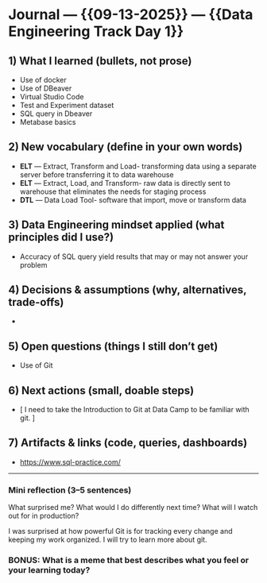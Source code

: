 # Journal — {{09-13-2025}} — {{Data Engineering Track Day 1}}

## 1) What I learned (bullets, not prose)
- Use of docker
- Use of DBeaver
- Virtual Studio Code 
- Test and Experiment dataset
- SQL query in Dbeaver
- Metabase basics

## 2) New vocabulary (define in your own words)
- **ELT** — Extract, Transform and Load- transforming data using a separate server before transferring it to data warehouse
-  **ELT** — Extract, Load, and Transform- raw data is directly sent to warehouse that eliminates the needs for staging process
-  **DTL** — Data Load Tool- software that import, move or transform data

## 3) Data Engineering mindset applied (what principles did I use?)
- Accuracy of SQL query yield results that may or may not answer your problem

## 4) Decisions & assumptions (why, alternatives, trade-offs)
- 

## 5) Open questions (things I still don’t get)
-  Use of Git

## 6) Next actions (small, doable steps)
- [ I need to take the Introduction to Git at Data Camp to be familiar with git. ] 

## 7) Artifacts & links (code, queries, dashboards)
- https://www.sql-practice.com/

---

### Mini reflection (3–5 sentences)
What surprised me? What would I do differently next time? What will I watch out for in production?

I was surprised at how powerful Git is for tracking every change and keeping my work organized. I will try to learn more about git. 

### BONUS: What is a meme that best describes what you feel or your learning today?


